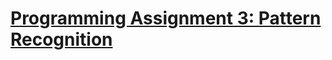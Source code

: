 # [Programming Assignment 3: Pattern Recognition](http://coursera.cs.princeton.edu/algs4/assignments/collinear.html)  

